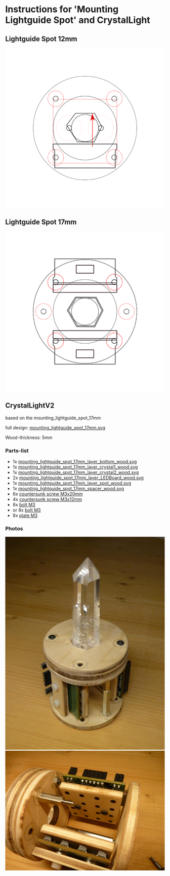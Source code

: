 <!--lint disable list-item-indent-->
<!--lint disable list-item-bullet-indent-->

# Instructions for 'Mounting Lightguide Spot' and CrystalLight

## Lightguide Spot 12mm
![Lightguide Spot 12mm](mounting_lightguide_spot_12mm/mounting_lightguide_spot_12mm.svg)

## Lightguide Spot 17mm
![Lightguide Spot](mounting_lightguide_spot_17mm/mounting_lightguide_spot_17mm.svg)

## CrystalLightV2
based on the mounting_lightguide_spot_17mm

full design: [mounting_lightguide_spot_17mm.svg](mounting_lightguide_spot_17mm/mounting_lightguide_spot_17mm.svg)

Wood-thickness: 5mm

### Parts-list
- 1x [mounting_lightguide_spot_17mm_layer_bottom_wood.svg](mounting_lightguide_spot_17mm/mounting_lightguide_spot_17mm_layer_bottom_wood.svg)
- 1x [mounting_lightguide_spot_17mm_layer_crystal1_wood.svg](mounting_lightguide_spot_17mm/mounting_lightguide_spot_17mm_layer_crystal1_wood.svg)
- 1x [mounting_lightguide_spot_17mm_layer_crystal2_wood.svg](mounting_lightguide_spot_17mm/mounting_lightguide_spot_17mm_layer_crystal2_wood.svg)
- 2x [mounting_lightguide_spot_17mm_layer_LEDBoard_wood.svg](mounting_lightguide_spot_17mm/mounting_lightguide_spot_17mm_layer_LEDBoard_wood.svg)
- 1x [mounting_lightguide_spot_17mm_layer_spot_wood.svg](mounting_lightguide_spot_17mm/mounting_lightguide_spot_17mm_layer_spot_wood.svg)
- 1x [mounting_lightguide_spot_17mm_spacer_wood.svg](mounting_lightguide_spot_17mm/mounting_lightguide_spot_17mm_spacer_wood.svg)
- 6x [countersunk screw M3x20mm](https://www.wegertseder.com/ArticleDetails.aspx?ANR=2598-436)
- 4x [countersunk screw M3x12mm](https://www.wegertseder.com/ArticleDetails.aspx?ANR=2598-430)
- 8x [bolt M3](https://www.wegertseder.com/ArticleDetails.aspx?ANR=4445-100)
- or 8x [bolt M3](https://www.wegertseder.com/ArticleDetails.aspx?AKNUM=3991)
- 8x [plate M3](https://www.wegertseder.com/ArticleDetails.aspx?AKNUM=4419-100)


### Photos
![half finished CrystalLightV2](mounting_lightguide_spot_17mm/photos/P1640577_small.jpg)
![side view CrystalLightV2](mounting_lightguide_spot_17mm/photos/P1640585_small.jpg)
